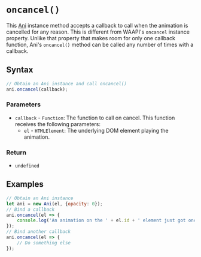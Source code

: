 # `oncancel()`
This [Ani](/firedom/api/ani/Ani/README.md) instance method accepts a callback to call when the animation is cancelled for any reason. This is different from WAAPI's `oncancel` instance property. Unlike that property that makes room for only one callback function, Ani's `oncancel()` method can be called any number of times with a callback.

## Syntax

```js
// Obtain an Ani instance and call oncancel()
ani.oncancel(callback);
```

### Parameters
+ `callback` - `Function`: The function to call on cancel. This function receives the following parameters:
    + `el` - `HTMLElement`: The underlying DOM element playing the animation.

### Return
+ `undefined`

## Examples

```js
// Obtain an Ani instance
let ani = new Ani(el, {opacity: 0});
// Bind a callback
ani.oncancel(el => {
    console.log('An animation on the ' + el.id + ' element just got oncancelled!');
});
// Bind another callback
ani.oncancel(el => {
    // Do something else
});
```